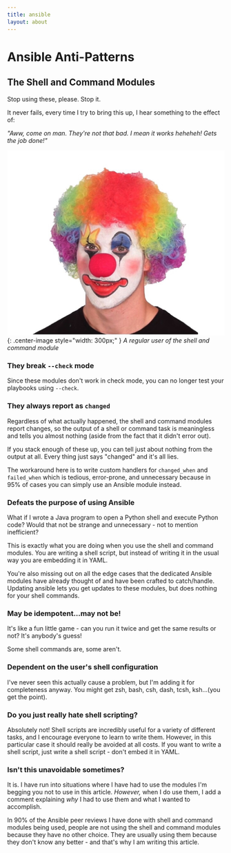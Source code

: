 ```yaml
---
title: ansible
layout: about
---
```


# Ansible Anti-Patterns

## The Shell and Command Modules
Stop using these, please. Stop it. 

It never fails, every time I try to bring this up, I hear something to the effect of:

_"Aww, come on man. They're not that bad. I mean it works heheheh! Gets the job done!"_

![The guy who uses the shell module](assets/images/clown.jpg){: .center-image style="width: 300px;"  } *A regular user of the shell and command module*

### They break `--check` mode
Since these modules don't work in check mode, you can no longer test your playbooks using `--check`.

### They always report as `changed`
Regardless of what actually happened, the shell and command modules report changes, so the output of a shell or command task is meaningless and tells you almost nothing (aside from the fact that it didn't error out).

If you stack enough of these up, you can tell just about nothing from the output at all. Every thing just says "changed" and it's all lies.

The workaround here is to write custom handlers for `changed_when` and `failed_when` which is tedious, error-prone, and unnecessary because in 95% of cases you can simply use an Ansible module instead.

### Defeats the purpose of using Ansible
What if I wrote a Java program to open a Python shell and execute Python code? Would that not be strange and unnecessary - not to mention inefficient?

This is exactly what you are doing when you use the shell and command modules. You are writing a shell script, but instead of writing it in the usual way you are embedding it in YAML.

You're also missing out on all the edge cases that the dedicated Ansible modules have already thought of and have been crafted to catch/handle. Updating ansible lets you get updates to these modules, but does nothing for your shell commands.

### May be idempotent...may not be!
It's like a fun little game - can you run it twice and get the same results or not? It's anybody's guess!

Some shell commands are, some aren't.

### Dependent on the user's shell configuration
I've never seen this actually cause a problem, but I'm adding it for completeness anyway. You might get zsh, bash, csh, dash, tcsh, ksh...(you get the point).

### Do you just really hate shell scripting?
Absolutely not! Shell scripts are incredibly useful for a variety of different tasks, and I encourage everyone to learn to write them. However, in this particular case it should really be avoided at all costs. If you want to write a shell script, just write a shell script - don't embed it in YAML.

### Isn't this unavoidable sometimes?
It is. I have run into situations where I have had to use the modules I'm begging you not to use in this article. *However,* when I do use them, I add a comment explaining *why* I had to use them and what I wanted to accomplish. 

In 90% of the Ansible peer reviews I have done with shell and command modules being used, people are not using the shell and command modules because they have no other choice. They are usually using them because they don't know any better - and that's why I am writing this article.
